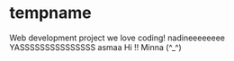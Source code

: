 # tempname
Web development project
we love coding!
nadineeeeeeee
YASSSSSSSSSSSSSSS
asmaa
Hi !! Minna (^_^)